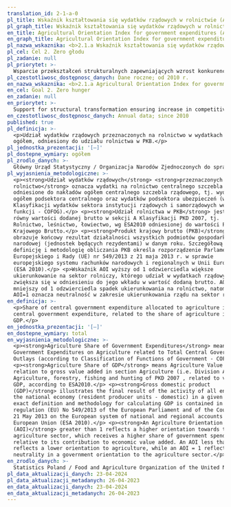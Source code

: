 ```yaml
---
translation_id: 2-1-a-0
pl_title: Wskaźnik kształtowania się wydatków rządowych w rolnictwie (AOI)
pl_graph_title: Wskaźnik kształtowania się wydatków rządowych w rolnictwie (AOI)
en_title: Agricultural Orientation Index for government expenditures (AOI)
en_graph_title: Agricultural Orientation Index for government expenditures (AOI)
pl_nazwa_wskaznika: <b>2.1.a Wskaźnik kształtowania się wydatków rządowych w rolnictwie (AOI)</b>
pl_cel: Cel 2. Zero głodu
pl_zadanie: null
pl_priorytet: >-
  Wsparcie przekształceń strukturalnych zapewniających wzrost konkurencyjności gospodarstw rolnych i producentów rolno-spożywczych
pl_czestotliwosc_dostępnosc_danych: Dane roczne; od 2010 r.
en_nazwa_wskaznika: <b>2.1.a Agricultural Orientation Index for government expenditures (AOI)</b>
en_cel: Goal 2. Zero hunger
en_zadanie: null
en_priorytet: >-
  Support for structural transformation ensuring increase in competitiveness of agricultural holdings and agri-food producers
en_czestotliwosc_dostępnosc_danych: Annual data; since 2010
published: true
pl_definicja: >-
  <p>Udział wydatków rządowych przeznaczonych na rolnictwo w wydatkach rządowych
  ogółem, odniesiony do udziału rolnictwa w PKB.</p>
pl_jednostka_prezentacji: '[–]'
pl_dostepne_wymiary: ogółem
pl_zrodlo_danych: >-
  Główny Urząd Statystyczny / Organizacja Narodów Zjednoczonych do spraw Wyżywienia i Rolnictwa (FAO)
pl_wyjasnienia_metodologiczne: >-
  <p><strong>Udział wydatków rządowych</strong> <strong>przeznaczonych na
  rolnictwo</strong> oznacza wydatki na rolnictwo centralnego szczebla rządowego
  odniesione do nakładów ogółem centralnego szczebla rządowego, tj. wydatków
  ogółem podsektora centralnego oraz wydatków podsektora ubezpieczeń (wg
  Klasyfikacji wydatków sektora instytucji rządowych i samorządowych według
  funkcji - COFOG).</p> <p><strong>Udział rolnictwa w PKB</strong> jest
  równy wartości dodanej brutto w sekcji A Klasyfikacji PKD 2007, tj.
  Rolnictwo, leśnictwo, łowiectwo, wg ESA2010 odniesionej do wartości Produktu
  Krajowego Brutto.</p> <p><strong>Produkt krajowy brutto (PKB)</strong>
  obrazuje końcowy rezultat działalności wszystkich podmiotów gospodarki
  narodowej (jednostek będących rezydentami) w danym roku. Szczegółową
  definicję i metodologię obliczania PKB określa rozporządzenie Parlamentu
  Europejskiego i Rady (UE) nr 549/2013 z 21 maja 2013 r. w sprawie
  europejskiego systemu rachunków narodowych i regionalnych w Unii Europejskiej
  (ESA 2010).</p> <p>Wskaźnik AOI wyższy od 1 odzwierciedla większe
  ukierunkowanie na sektor rolniczy, którego udział w wydatkach rządowych
  zwiększa się w odniesieniu do jego wkładu w wartość dodaną brutto. AOI
  mniejszy od 1 odzwierciedla spadek ukierunkowania na rolnictwo, natomiast
  AOI=1 oznacza neutralność w zakresie ukierunkowania rządu na sektor rolny.</p>
en_definicja: >-
  <p>Share of central government expenditure allocated to agriculture in total
  central government expenditure, related to the share of agriculture in
  GDP.</p>
en_jednostka_prezentacji: '[–]'
en_dostepne_wymiary: total
en_wyjasnienia_metodologiczne: >-
  <p><strong>Agriculture Share of Government Expenditures</strong> means Central
  Government Expenditures on Agriculture related to Total Central Government
  Outlays (according to Classification of Functions of Government - COFOG).</p>
  <p><strong>Agriculture Share of GDP</strong> means Agriculture Value Added in
  relation to gross value added in section Agriculture (i.e. Division A -
  Agriculture, forestry, fishing and hunting of PKD 2007 , related to value of
  GDP, according to ESA2010.</p> <p><strong>Gross domestic product
  (GDP)</strong> illustrates the final result of the activity of all entities of
  the national economy (resident producer units - domestic) in a given year. The
  exact definition and methodology for calculating GDP is contained in the
  regulation (EU) No 549/2013 of the European Parliament and of the Council of
  21 May 2013 on the European system of national and regional accounts in the
  European Union (ESA 2010).</p> <p><strong>An Agriculture Orientation Index
  (AOI)</strong> greater than 1 reflects a higher orientation towards the
  agriculture sector, which receives a higher share of government spending
  relative to its contribution to economic value added. An AOI less than 1
  reflects a lower orientation to agriculture, while an AOI = 1 reflects
  neutrality in a government orientation to the agriculture sector.</p>
en_zrodlo_danych: >-
  Statistics Poland / Food and Agriculture Organization of the United Nations (FAO)
pl_data_aktualizacji_danych: 23-04-2024
pl_data_aktualizacji_metadanych: 26-04-2023
en_data_aktualizacji_danych: 23-04-2024
en_data_aktualizacji_metadanych: 26-04-2023
---
```

